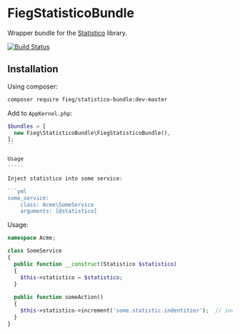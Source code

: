 FiegStatisticoBundle
====================

Wrapper bundle for the [Statistico](https://github.com/fieg/statistico) library.

[![Build Status](https://travis-ci.org/fieg/statistico-bundle.png?branch=master)](https://travis-ci.org/fieg/statistico-bundle)

Installation
------------

Using composer:

```sh
composer require fieg/statistico-bundle:dev-master
```

Add to `AppKernel.php`:

```php
$bundles = [
  new Fieg\StatisticoBundle\FiegStatisticoBundle(),
];
``

Usage
-----

Inject statistico into some service:

```yml
some_service:
    class: Acme\SomeService
    arguments: [@statistico]
```

Usage:

```php
namespace Acme;

class SomeService
{
  public function __construct(Statistico $statistico)
  {
    $this->statistico = $statistico;
  }
  
  public function someAction()
  {
    $this->statistico->increment('some.statistic.indentitier');  // increases the statistic with 1
  }
}
```
